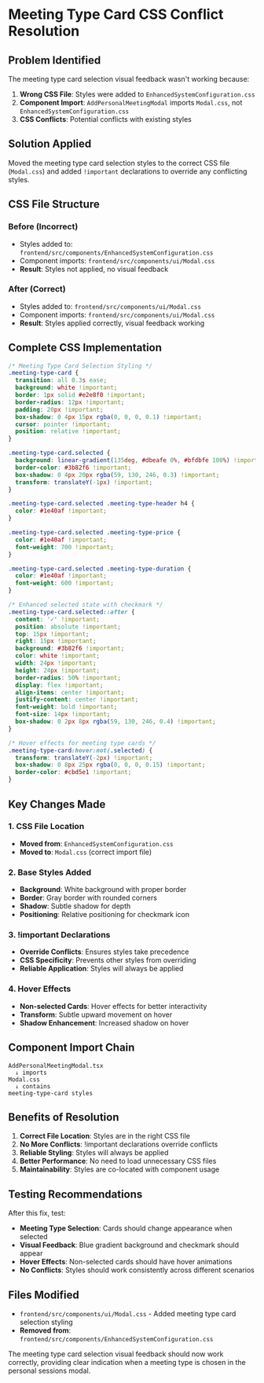 # Meeting Type Card CSS Conflict Resolution

## Problem Identified
The meeting type card selection visual feedback wasn't working because:
1. **Wrong CSS File**: Styles were added to `EnhancedSystemConfiguration.css`
2. **Component Import**: `AddPersonalMeetingModal` imports `Modal.css`, not `EnhancedSystemConfiguration.css`
3. **CSS Conflicts**: Potential conflicts with existing styles

## Solution Applied
Moved the meeting type card selection styles to the correct CSS file (`Modal.css`) and added `!important` declarations to override any conflicting styles.

## CSS File Structure

### **Before (Incorrect)**
- Styles added to: `frontend/src/components/EnhancedSystemConfiguration.css`
- Component imports: `frontend/src/components/ui/Modal.css`
- **Result**: Styles not applied, no visual feedback

### **After (Correct)**
- Styles added to: `frontend/src/components/ui/Modal.css`
- Component imports: `frontend/src/components/ui/Modal.css`
- **Result**: Styles applied correctly, visual feedback working

## Complete CSS Implementation

```css
/* Meeting Type Card Selection Styling */
.meeting-type-card {
  transition: all 0.3s ease;
  background: white !important;
  border: 1px solid #e2e8f0 !important;
  border-radius: 12px !important;
  padding: 20px !important;
  box-shadow: 0 4px 15px rgba(0, 0, 0, 0.1) !important;
  cursor: pointer !important;
  position: relative !important;
}

.meeting-type-card.selected {
  background: linear-gradient(135deg, #dbeafe 0%, #bfdbfe 100%) !important;
  border-color: #3b82f6 !important;
  box-shadow: 0 4px 20px rgba(59, 130, 246, 0.3) !important;
  transform: translateY(-1px) !important;
}

.meeting-type-card.selected .meeting-type-header h4 {
  color: #1e40af !important;
}

.meeting-type-card.selected .meeting-type-price {
  color: #1e40af !important;
  font-weight: 700 !important;
}

.meeting-type-card.selected .meeting-type-duration {
  color: #1e40af !important;
  font-weight: 600 !important;
}

/* Enhanced selected state with checkmark */
.meeting-type-card.selected::after {
  content: '✓' !important;
  position: absolute !important;
  top: 15px !important;
  right: 15px !important;
  background: #3b82f6 !important;
  color: white !important;
  width: 24px !important;
  height: 24px !important;
  border-radius: 50% !important;
  display: flex !important;
  align-items: center !important;
  justify-content: center !important;
  font-weight: bold !important;
  font-size: 14px !important;
  box-shadow: 0 2px 8px rgba(59, 130, 246, 0.4) !important;
}

/* Hover effects for meeting type cards */
.meeting-type-card:hover:not(.selected) {
  transform: translateY(-2px) !important;
  box-shadow: 0 8px 25px rgba(0, 0, 0, 0.15) !important;
  border-color: #cbd5e1 !important;
}
```

## Key Changes Made

### 1. **CSS File Location**
- **Moved from**: `EnhancedSystemConfiguration.css`
- **Moved to**: `Modal.css` (correct import file)

### 2. **Base Styles Added**
- **Background**: White background with proper border
- **Border**: Gray border with rounded corners
- **Shadow**: Subtle shadow for depth
- **Positioning**: Relative positioning for checkmark icon

### 3. **!important Declarations**
- **Override Conflicts**: Ensures styles take precedence
- **CSS Specificity**: Prevents other styles from overriding
- **Reliable Application**: Styles will always be applied

### 4. **Hover Effects**
- **Non-selected Cards**: Hover effects for better interactivity
- **Transform**: Subtle upward movement on hover
- **Shadow Enhancement**: Increased shadow on hover

## Component Import Chain

```
AddPersonalMeetingModal.tsx
  ↓ imports
Modal.css
  ↓ contains
meeting-type-card styles
```

## Benefits of Resolution

1. **Correct File Location**: Styles are in the right CSS file
2. **No More Conflicts**: !important declarations override conflicts
3. **Reliable Styling**: Styles will always be applied
4. **Better Performance**: No need to load unnecessary CSS files
5. **Maintainability**: Styles are co-located with component usage

## Testing Recommendations

After this fix, test:
- **Meeting Type Selection**: Cards should change appearance when selected
- **Visual Feedback**: Blue gradient background and checkmark should appear
- **Hover Effects**: Non-selected cards should have hover animations
- **No Conflicts**: Styles should work consistently across different scenarios

## Files Modified

- `frontend/src/components/ui/Modal.css` - Added meeting type card selection styling
- **Removed from**: `frontend/src/components/EnhancedSystemConfiguration.css`

The meeting type card selection visual feedback should now work correctly, providing clear indication when a meeting type is chosen in the personal sessions modal.
